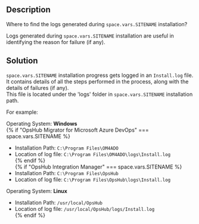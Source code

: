 ## Description

Where to find the logs generated during <code class="expression">space.vars.SITENAME</code> installation?

Logs generated during <code class="expression">space.vars.SITENAME</code> installation are useful in identifying the reason for failure (if any).

## Solution

<code class="expression">space.vars.SITENAME</code> installation progress gets logged in an `Install.log` file. It contains details of all the steps performed in the process, along with the details of failures (if any).  
This file is located under the 'logs' folder in <code class="expression">space.vars.SITENAME</code> installation path.

For example:

Operating System: **Windows**  
{% if "OpsHub Migrator for Microsoft Azure DevOps" === space.vars.SITENAME %}
- Installation Path: `C:\Program Files\OM4ADO`  
- Location of log file: `C:\Program Files\OM4ADO\logs\Install.log`  
{% endif %}  
{% if "OpsHub Integration Manager" === space.vars.SITENAME %}  
- Installation Path: `C:\Program Files\OpsHub`  
- Location of log file: `C:\Program Files\OpsHub\logs\Install.log`  

Operating System: **Linux**  

- Installation Path: `/usr/local/OpsHub`  
- Location of log file: `/usr/local/OpsHub/logs/Install.log`  
{% endif %}
